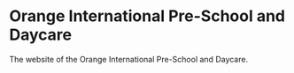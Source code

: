 # Orange International Pre-School and Daycare 

The website of the Orange International Pre-School and Daycare.
